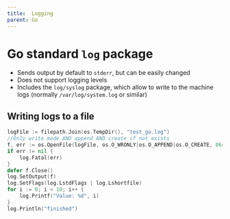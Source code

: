 ```yaml
---
title:  Logging
parent: Go
---
```


# Go standard  `log` package

- Sends output by default to `stderr`, but can be easily changed
- Does not support logging levels
- Includes the `log/syslog` package, which allow to write to the machine logs (normally `/var/log/system.log` or similar)

## Writing logs to a file

```go
logFile := filepath.Join(os.TempDir(), "test_go.log")
//Only write mode AND append AND create if not exists
f, err := os.OpenFile(logFile, os.O_WRONLY|os.O_APPEND|os.O_CREATE, 0644)
if err != nil {
    log.Fatal(err)
}
defer f.Close()
log.SetOutput(f)
log.SetFlags(log.LstdFlags | log.Lshortfile)
for i := 0; i < 10; i++ {
    log.Printf("Value: %d", i)
}
log.Println("finished")
```